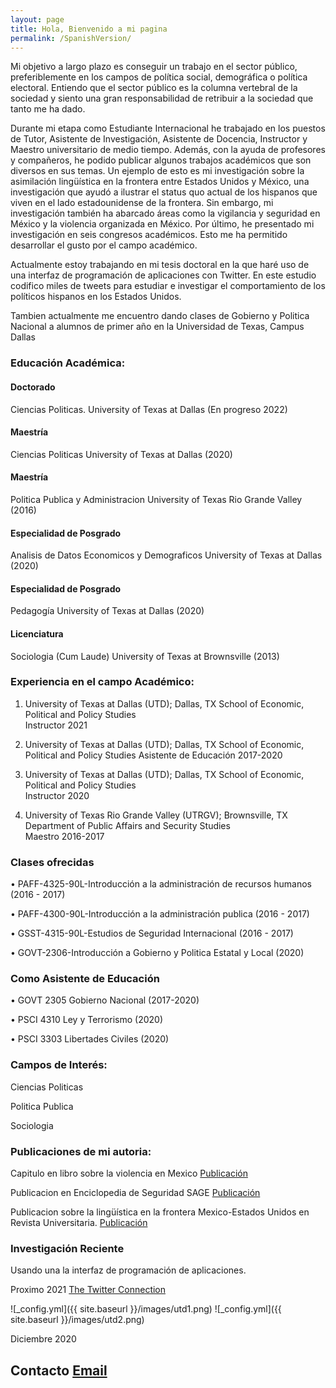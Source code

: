 ```yaml
---
layout: page
title: Hola, Bienvenido a mi pagina
permalink: /SpanishVersion/
---
```


Mi objetivo a largo plazo es conseguir un trabajo en el sector público, preferiblemente en los campos de política social, demográfica o política electoral. Entiendo que el sector público es la columna vertebral de la sociedad y siento una gran responsabilidad de retribuir a la sociedad que tanto me ha dado.

Durante mi etapa como Estudiante Internacional he trabajado en los puestos de Tutor, Asistente de Investigación, Asistente de Docencia, Instructor y Maestro universitario de medio tiempo. Además, con la ayuda de profesores y compañeros, he podido publicar algunos trabajos académicos que son diversos en sus temas. Un ejemplo de esto es mi investigación sobre la asimilación lingüística en la frontera entre Estados Unidos y México, una investigación que ayudó a ilustrar el status quo actual de los hispanos que viven en el lado estadounidense de la frontera. Sin embargo, mi investigación también ha abarcado áreas como la vigilancia y seguridad en México y la violencia organizada en México. Por último, he presentado mi investigación en seis congresos académicos. Esto me ha permitido desarrollar el gusto por el campo académico.

Actualmente estoy trabajando en mi tesis doctoral en la que haré uso de una interfaz de programación de aplicaciones con Twitter. En este estudio codifico miles de tweets para estudiar e investigar el comportamiento de los políticos hispanos en los Estados Unidos.


Tambien actualmente me encuentro dando clases de Gobierno y Politica Nacional a alumnos de primer año en la Universidad de Texas, Campus Dallas


### Educación Académica:

#### Doctorado
Ciencias Politicas. University of Texas at Dallas (En progreso 2022)

#### Maestría
Ciencias Politicas University of Texas at Dallas (2020)

#### Maestría
Politica Publica y Administracion University of Texas Rio Grande Valley (2016)

#### Especialidad de Posgrado
Analisis de Datos Economicos y Demograficos University of Texas at Dallas (2020)

#### Especialidad de Posgrado
Pedagogía University of Texas at Dallas (2020)

#### Licenciatura
Sociologia (Cum Laude) University of Texas at Brownsville (2013)

### Experiencia en el campo Académico:

1. University of Texas at Dallas (UTD); Dallas, TX School of Economic, Political and Policy Studies          
Instructor         2021

2. University of Texas at Dallas (UTD); Dallas, TX School of Economic, Political and Policy Studies
Asistente de Educación    2017-2020
 
3. University of Texas at Dallas (UTD); Dallas, TX School of Economic, Political and Policy Studies          
Instructor         2020 
 
4. University of Texas Rio Grande Valley (UTRGV); Brownsville, TX Department of Public Affairs and Security Studies  
Maestro         2016-2017 
 
### Clases ofrecidas   

• PAFF-4325-90L-Introducción a la administración de recursos humanos  (2016 - 2017) 

• PAFF-4300-90L-Introducción a la administración publica              (2016 - 2017) 

• GSST-4315-90L-Estudios de Seguridad Internacional                   (2016 - 2017) 

• GOVT-2306-Introducción a Gobierno y Politica Estatal y Local        (2020) 

### Como Asistente de Educación

• GOVT 2305 Gobierno Nacional             (2017-2020)

• PSCI 4310 Ley y Terrorismo              (2020) 

• PSCI 3303 Libertades Civiles            (2020) 

### Campos de Interés:
Ciencias Politicas 

Politica Publica

Sociologia

### Publicaciones de mi autoria:

Capitulo en libro sobre la violencia en Mexico
[Publicación](https://read.amazon.com/kp/embed?asin=B07S5XFNKP&preview=newtab&linkCode=kpe&ref_=cm_sw_r_kb_dp_X2NuFbJJZDT1A)

Publicacion en Enciclopedia de Seguridad SAGE
[Publicación](/images/MexicoSagePublication.pdf)

Publicacion sobre la lingüística en la frontera Mexico-Estados Unidos en Revista Universitaria. 
[Publicación](/images/SpanishSpeakingInstitutionsandLanguageAssimilationintheRioGrandeValley.pdf)

### Investigación Reciente
Usando una la interfaz de programación de aplicaciones.

Proximo 2021
[The Twitter Connection](/images/TwitterConnection.pdf)

![_config.yml]({{ site.baseurl }}/images/utd1.png)
![_config.yml]({{ site.baseurl }}/images/utd2.png)

Diciembre 2020

## Contacto [Email](mailto:cxg172030@utdallas.edu)
